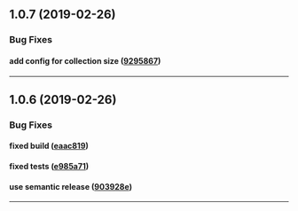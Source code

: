 ## 1.0.7 (2019-02-26)

### Bug Fixes


#### add config for collection size ([9295867](https://github.com/sealsystems/node-mongo-notification/commit/9295867))



---

## 1.0.6 (2019-02-26)

### Bug Fixes


#### fixed build ([eaac819](https://github.com/sealsystems/node-mongo-notification/commit/eaac819))

#### fixed tests ([e985a71](https://github.com/sealsystems/node-mongo-notification/commit/e985a71))

#### use semantic release ([903928e](https://github.com/sealsystems/node-mongo-notification/commit/903928e))



---
